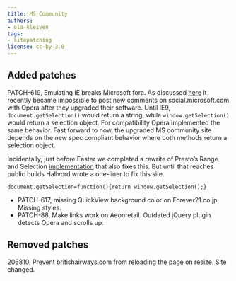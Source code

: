 ```yaml
---
title: MS Community
authors:
- ola-kleiven
tags:
- sitepatching
license: cc-by-3.0
---
```


## Added patches

PATCH-619, Emulating IE breaks Microsoft fora. As discussed [here][1] it recently became impossible to post new comments on social.microsoft.com with Opera after they upgraded their software. Until IE9, `document.getSelection()` would return a string, while `window.getSelection()` would return a selection object. For compatibility Opera implemented the same behavior. Fast forward to now, the upgraded MS community site depends on the new spec compliant behavior where both methods return a selection object.

[1]: http://my.opera.com/sitepatching/blog/show.dml/45518782#comment87525072

Incidentally, just before Easter we completed a rewrite of Presto’s Range and Selection [implementation][2] that also fixes this. But until that reaches public builds Hallvord wrote a one-liner to fix this site.

[2]: http://www.opera.com/docs/specs/presto2.11/#m210-306

	document.getSelection=function(){return window.getSelection();}

- PATCH-617, missing QuickView background color on Forever21.co.jp. Missing styles.
- PATCH-88, Make links work on Aeonretail. Outdated jQuery plugin detects Opera and scrolls up.

## Removed patches

206810, Prevent britishairways.com from reloading the page on resize. Site changed.
